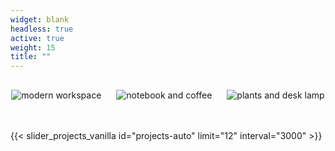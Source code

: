 ```yaml
---
widget: blank
headless: true
active: true
weight: 15
title: ""
---
```


<div class="kgd-slider">
  <img src="https://images.unsplash.com/photo-1620662731530-c2b9d06b0fef?w=1200&q=80" alt="modern workspace">
  <img src="https://images.unsplash.com/photo-1618220408826-d1d0f8a7a4ab?w=1200&q=80" alt="notebook and coffee">
  <img src="https://images.unsplash.com/photo-1603791452906-b11dcf86a6a0?w=1200&q=80" alt="plants and desk lamp">
</div>
<style>
/* 슬라이더 컨테이너*/
.kgd-slider {
  display: flex;
  justify-content: center;
  align-items: flex-start;
  flex-wrap: nowrap;
  gap: 1.5rem;
  padding: 1rem 0 3rem 0;
  overflow-x: auto;
  scroll-snap-type: x mandatory;
  scroll-behavior: smooth;
}
</style>
{{< slider_projects_vanilla id="projects-auto" limit="12" interval="3000" >}}
